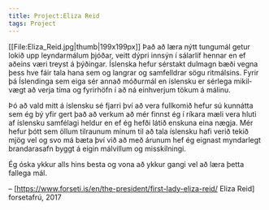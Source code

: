```yaml
---
title: Project:Eliza Reid
tags: Project
---
```


[[File:Eliza_Reid.jpg|thumb|199x199px]]
Það að læra nýtt tungu&shy;mál getur lokið upp leyndar&shy;málum þjóðar, veitt dýpri innsýn í sálar&shy;líf hennar en ef aðeins væri treyst á þýðingar. Íslenska hefur sér&shy;stakt dulmagn bæði vegna 
þess hve fáir tala hana sem og langrar og sam&shy;felldrar sögu rit&shy;málsins. Fyrir þá Íslendinga sem eiga sér annað móður&shy;mál en íslensku er sérlega mikil&shy;vægt að verja tíma og fyrir&shy;höfn í að ná ein&shy;hverjum tökum á málinu. 

Þó að vald mitt á íslensku sé fjarri því að vera full&shy;komið hefur sú kunn&shy;átta sem ég bý yfir gert það að verkum að mér finnst ég í ríkara mæli vera hluti af íslensku sam&shy;félagi heldur en ef
ég hefði látið enskuna eina nægja. Mér hefur þótt sem öllum til&shy;raunum mínum til að tala íslensku hafi verið tekið mjög vel og svo má bæta því við að með árunum hef ég eignast myndar&shy;legt brandara&shy;safn byggt á eigin mál&shy;villum og mis&shy;skilningi.

Ég óska ykkur alls hins besta og vona að ykkur gangi vel að læra þetta fallega mál.

– [https://www.forseti.is/en/the-president/first-lady-eliza-reid/ Eliza Reid] forsetafrú, 2017

